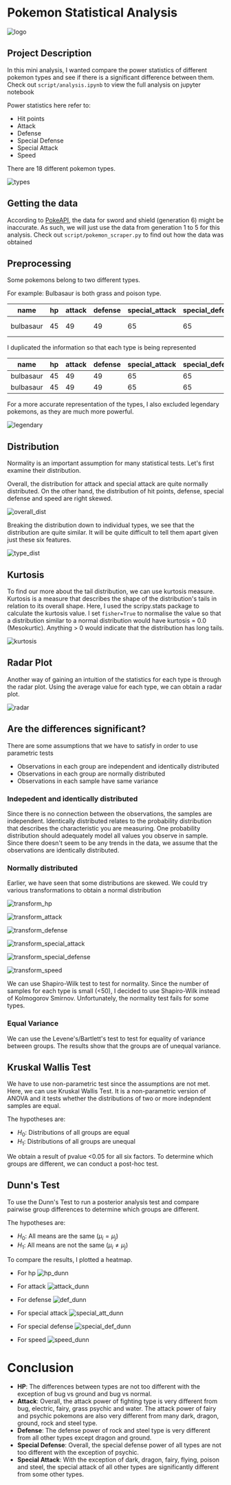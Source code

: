 # Pokemon Statistical Analysis

![logo](https://github.com/Joanna-Khek/pokemon-statistical-analysis/blob/main/images/pokemon_logo.png)



## Project Description
In this mini analysis, I wanted compare the power statistics of different pokemon types and see if there is a significant difference between them.
Check out ``script/analysis.ipynb`` to view the full analysis on jupyter notebook

Power statistics here refer to:
- Hit points
- Attack
- Defense
- Special Defense
- Special Attack
- Speed

There are 18 different pokemon types.

![types](https://github.com/Joanna-Khek/pokemon-statistical-analysis/blob/main/images/pokemon_type.png)

## Getting the data
According to [PokeAPI](https://pokeapi.co/), the data for sword and shield (generation 6) might be inaccurate. As such, we will just use the data from generation 1 to 5 for this analysis. Check out ``script/pokemon_scraper.py`` to find out how the data was obtained   

## Preprocessing
Some pokemons belong to two different types.

For example: Bulbasaur is both grass and poison type.

| name  | hp | attack | defense | special_attack | special_defense | speed | types | 
| ------------- | ------------- | ------------- | ------------- | ------------- | ------------- | ------------- | ------------- |
| bulbasaur  | 45  | 49  | 49  | 65  | 65  | 45  | grass, poison |

I duplicated the information so that each type is being represented

| name  | hp | attack | defense | special_attack | special_defense | speed | types | 
| ------------- | ------------- | ------------- | ------------- | ------------- | ------------- | ------------- | ------------- |
| bulbasaur  | 45  | 49  | 49  | 65  | 65  | 45  | grass |
| bulbasaur  | 45  | 49  | 49  | 65  | 65  | 45  | poison |

For a more accurate representation of the types, I also excluded legendary pokemons, as they are much more powerful.

![legendary](https://github.com/Joanna-Khek/pokemon-statistical-analysis/blob/main/images/legendary.png)

## Distribution
Normality is an important assumption for many statistical tests. Let's first examine their distribution.

Overall, the distribution for attack and special attack are quite normally distributed. On the other hand, the distribution of hit points, defense, special defense and speed are right skewed. 

![overall_dist](https://github.com/Joanna-Khek/pokemon-statistical-analysis/blob/main/images/overall_distribution.png)

Breaking the distribution down to individual types, we see that the distribution are quite similar. It will be quite difficult to tell them apart given just these six features.

![type_dist](https://github.com/Joanna-Khek/pokemon-statistical-analysis/blob/main/images/types_distribution.png)

## Kurtosis
To find our more about the tail distribution, we can use kurtosis measure. Kurtosis is a measure that describes the shape of the distribution's tails in relation to its overall shape. Here, I used the scripy.stats package to calculate the kurtosis value. I set ``fisher=True`` to normalise the value so that a distribution similar to a normal distribution would have kurtosis = 0.0 (Mesokurtic). Anything > 0 would indicate that the distribution has long tails.

![kurtosis](https://github.com/Joanna-Khek/pokemon-statistical-analysis/blob/main/images/kurtosis.png)

## Radar Plot

Another way of gaining an intuition of the statistics for each type is through the radar plot. Using the average value for each type, we can obtain a radar plot.

![radar](https://github.com/Joanna-Khek/pokemon-statistical-analysis/blob/main/images/radar_plot.png)

## Are the differences significant?
There are some assumptions that we have to satisfy in order to use parametric tests
- Observations in each group are independent and identically distributed
- Observations in each group are normally distributed
- Observations in each sample have same variance

### Indepedent and identically distributed
Since there is no connection between the observations, the samples are independent. Identically distributed relates to the probability distribution that describes the characteristic you are measuring. One probability distribution should adequately model all values you observe in sample. Since there doesn't seem to be any trends in the data, we assume that the observations are identically distributed.

### Normally distributed
Earlier, we have seen that some distributions are skewed. We could try various transformations to obtain a normal distribution

![transform_hp](https://github.com/Joanna-Khek/pokemon-statistical-analysis/blob/main/images/transform_hp.png)

![transform_attack](https://github.com/Joanna-Khek/pokemon-statistical-analysis/blob/main/images/transform_attack.png)

![transform_defense](https://github.com/Joanna-Khek/pokemon-statistical-analysis/blob/main/images/transform_defense.png)

![transform_special_attack](https://github.com/Joanna-Khek/pokemon-statistical-analysis/blob/main/images/transform_special_att.png)

![transform_special_defense](https://github.com/Joanna-Khek/pokemon-statistical-analysis/blob/main/images/transform_special_def.png)

![transform_speed](https://github.com/Joanna-Khek/pokemon-statistical-analysis/blob/main/images/transform_speed.png)

We can use Shapiro-Wilk test to test for normality. Since the number of samples for each type is small (<50), I decided to use Shapiro-Wilk instead of Kolmogorov Smirnov. Unfortunately, the normality test fails for some types.

### Equal Variance
We can use the Levene's/Bartlett's test to test for equality of variance between groups. The results show that the groups are of unequal variance. 

## Kruskal Wallis Test
We have to use non-parametric test since the assumptions are not met. Here, we can use Kruskal Wallis Test. It is a non-parametric version of ANOVA and it tests whether the distributions of two or more indepndent samples are equal.  

The hypotheses are:   
- $H_{0}$: Distributions of all groups are equal 
- $H_{1}$: Distributions of all groups are unequal  

We obtain a result of pvalue <0.05 for all six factors. To determine which groups are different, we can conduct a post-hoc test.

## Dunn's Test
To use the Dunn's Test to run a posterior analysis test and compare pairwise group differences to determine which groups are different.  

The hypotheses are:  

- $H_{0}$: All means are the same $(\mu_{i} = \mu_{j})$     
- $H_{1}$: All means are not the same $(\mu_{i} \neq \mu_{j})$

To compare the results, I plotted a heatmap.

- For hp
![hp_dunn](https://github.com/Joanna-Khek/pokemon-statistical-analysis/blob/main/images/hp_dunn_test.png)

- For attack
![attack_dunn](https://github.com/Joanna-Khek/pokemon-statistical-analysis/blob/main/images/attack_dunn_test.png)

- For defense
![def_dunn](https://github.com/Joanna-Khek/pokemon-statistical-analysis/blob/main/images/defense_dunn_test.png)

- For special attack
![special_att_dunn](https://github.com/Joanna-Khek/pokemon-statistical-analysis/blob/main/images/special_attack_dunn_test.png)

- For special defense
![special_def_dunn](https://github.com/Joanna-Khek/pokemon-statistical-analysis/blob/main/images/special_defense_dunn_test.png)

- For speed
![speed_dunn](https://github.com/Joanna-Khek/pokemon-statistical-analysis/blob/main/images/speed_dunn_test.png)

# Conclusion
- **HP**: The differences between types are not too different with the exception of bug vs ground and bug vs normal.
- **Attack**: Overall, the attack power of fighting type is very different from bug, electric, fairy, grass psychic and water. The attack power of fairy and psychic pokemons are also very different from many dark, dragon, ground, rock and steel type.
- **Defense**: The defense power of rock and steel type is very different from all other types except dragon and ground.
- **Special Defense**: Overall, the special defense power of all types are not too different with the exception of psychic.
- **Special Attack**: With the exception of dark, dragon, fairy, flying, poison and steel, the special attack of all other types are significantly different from some other types.
